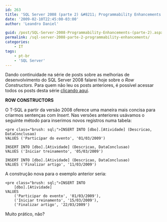```yaml
---
id: 263
title: 'SQL Server 2008 (parte 2) &#8211; Programmability Enhancements'
date: '2009-02-10T22:45:00-03:00'
author: 'Leandro Daniel'

guid: /post/SQL-Server-2008-Programmability-Enhancements-(parte-2).aspx
permalink: /sql-server-2008-parte-2-programmability-enhancements/
categories:
    - IT
tags:
    - pt-br
    - 'SQL Server'
---
```


Dando continuidade na série de posts sobre as melhorias de desenvolvimento do SQL Server 2008 falarei hoje sobre o *Row Constructors*. Para quem não leu os posts anteriores, é possível acessar todos os posts desta série [clicando aqui](/blog/?tag=/sql+server+2008).

**ROW CONSTRUCTORS**

O T-SQL a partir da versão 2008 oferece uma maneira mais concisa para criarmos sentenças com *Insert*. Nas versões anteriores usávamos o seguinte método para inserimos novos registros numa tabela:

```
<pre class="brush: sql;">INSERT INTO [dbo].[Atividade] (Descricao, DataConclusao) 
VALUES ('Participar do evento', '01/03/2009')

INSERT INTO [dbo].[Atividade] (Descricao, DataConclusao) 
VALUES ('Iniciar treinamento', '05/03/2009')

INSERT INTO [dbo].[Atividade] (Descricao, DataConclusao) 
VALUES ('Finalizar artigo', '11/03/2009')
```

A construção nova para o exemplo anterior seria:

```
<pre class="brush: sql;">INSERT INTO 
	[dbo].[Atividade]
VALUES 
	('Participar do evento', '01/03/2009'), 
	('Iniciar treinamento', '15/03/2009'),
	('Finalizar artigo', '22/03/2009')
```

Muito prático, não?
